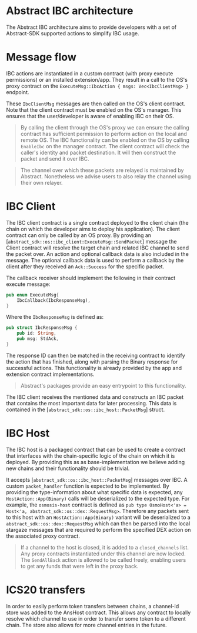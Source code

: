 # Abstract IBC architecture

The Abstract IBC architecture aims to provide developers with a set of Abstract-SDK supported actions to simplify IBC usage. 

# Message flow
IBC actions are instantiated in a custom contract (with proxy execute permissions) or an installed extension/app. They result in a call to the OS's proxy contract on the `ExecuteMsg::IbcAction { msgs: Vec<IbcClientMsg> }` endpoint. 

These `IbcClientMsg` messages are then called on the OS's client contract. Note that the client contract must be enabled on the OS's manager. This ensures that the user/developer is aware of enabling IBC on their OS. 

> By calling the client through the OS's proxy we can ensure the calling contract has sufficient permission to perform action on the local and remote OS.
> The IBC functionality can be enabled on the OS by calling `EnableIbc` on the manager contract. 
The client contract will check the caller's identity and packet destination. It will then construct the packet and send it over IBC. 

> The channel over which these packets are relayed is maintained by Abstract. Nonetheless we advise users to also relay the channel using their own relayer.  

# IBC Client
The IBC client contract is a single contract deployed to the client chain (the chain on which the developer aims to deploy his application). The client contract can only be called by an OS proxy. By providing an [`abstract_sdk::os::ibc_client:ExecuteMsg::SendPacket`] message the Client contract will resolve the target chain and related IBC channel to send the packet over. An action and optional callback data is also included in the message. The optional callback data is used to perform a callback by the client after they received an `Ack::Success` for the specific packet. 

The callback receiver should implement the following in their contract execute message:  
```rust
pub enum ExecuteMsg{
    IbcCallback(IbcResponseMsg),
}
```
Where the `IbcResponseMsg` is defined as:  
```rust
pub struct IbcResponseMsg {
    pub id: String,
    pub msg: StdAck,
}
```
The response ID can then be matched in the receiving contract to identify the action that has finished, along with parsing the Binary response for successful actions.
This functionality is already provided by the app and extension contract implementations. 

> Abstract's packages provide an easy entrypoint to this functionality. 

The IBC client receives the mentioned data and constructs an IBC packet that contains the most important data for later processing. This data is contained in the [`abstract_sdk::os::ibc_host::PacketMsg`] struct. 


# IBC Host
The IBC host is a packaged contract that can be used to create a contract that interfaces with the chain-specific logic of the chain on which it is deployed. By providing this as as base-implementation we believe adding new chains and their functionality should be trivial. 

It accepts [`abstract_sdk::os::ibc_host::PacketMsg`] messages over IBC. A custom `packet_handler` function is expected to be implemented. By providing the type-information about what specific data is expected, any `HostAction::App(Binary)` calls will be deserialized to the expected type. For example, the `osmosis-host` contract is defined as `pub type OsmoHost<'a> = Host<'a, abstract_sdk::os::dex::RequestMsg>`. Therefore any packets sent to this host with an `HostAction::App(Binary)` variant will be deserialized to a `abstract_sdk::os::dex::RequestMsg` which can then be parsed into the local stargaze messages that are required to perform the specified DEX action on the associated proxy contract. 

> If a channel to the host is closed, it is added to a `closed_channels` list. Any proxy contracts instantiated under this channel are now locked. The `SendAllBack` action is allowed to be called freely, enabling users to get any funds that were left in the proxy back. 

# ICS20 transfers 
In order to easily perform token transfers between chains, a channel-id store was added to the AnsHost contract. This allows any contract to locally resolve which channel to use in order to transfer some token to a different chain. The store also allows for more channel entries in the future. 
